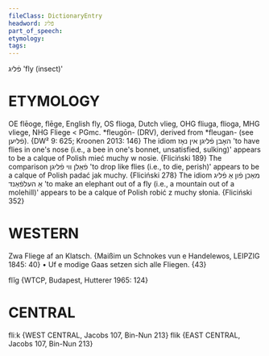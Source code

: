 ```yaml
---
fileClass: DictionaryEntry
headword: פֿליג
part_of_speech: 
etymology: 
tags: 
---
```

פֿליג
'fly (insect)'

ETYMOLOGY
===========
OE flēoge, flēge,  English fly, OS flioga, Dutch vlieg, OHG fliuga, flioga, MHG vliege, NHG Fliege < PGmc. *fleugōn- (DRV), derived from *fleugan- (see פֿליִען).
{DW² 9: 625; Kroonen 2013: 146}
The idiom האָבן פֿליגן אין נאָז 'to have flies in one's nose (i.e., a bee in one's bonnet, unsatisfied, sulking)' appears to be a calque of Polish mieć muchy w nosie.
{Fliciński 189}
The comparison פֿאַלן ווי פֿליגן 'to drop like flies (i.e., to die, perish)' appears to be a calque of Polish padać jak muchy.
{Fliciński 278}
The idiom מאַכן פֿון אַ פֿליג אַ העלפֿאַנד 'to make an elephant out of a fly (i.e., a mountain out of a molehill)' appears to be a calque of Polish robić z muchy słonia.
{Fliciński 352}

WESTERN
========

Zwa Fliege af an Klatsch.
{Maißim un Schnokes vun e Handelewos, LEIPZIG 1845: 40}
	•	Uf e modige Gaas setzen sich alle Fliegen. {43}

flĭg {WTCP, Budapest, Hutterer 1965: 124}

CENTRAL
========

fliːk {WEST CENTRAL, Jacobs 107, Bin-Nun 213}
flik {EAST CENTRAL, Jacobs 107, Bin-Nun 213}